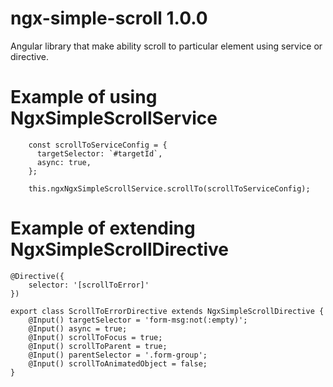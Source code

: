 # ngx-simple-scroll 1.0.0
Angular library that make ability scroll to particular element using service or directive.

# Example of using NgxSimpleScrollService
```
    const scrollToServiceConfig = {
      targetSelector: `#targetId`,
      async: true,
    };

    this.ngxNgxSimpleScrollService.scrollTo(scrollToServiceConfig);
```

# Example of extending NgxSimpleScrollDirective
```
@Directive({
	selector: '[scrollToError]'
})

export class ScrollToErrorDirective extends NgxSimpleScrollDirective {
	@Input() targetSelector = 'form-msg:not(:empty)';
	@Input() async = true;
	@Input() scrollToFocus = true;
	@Input() scrollToParent = true;
	@Input() parentSelector = '.form-group';
	@Input() scrollToAnimatedObject = false;
}
```
